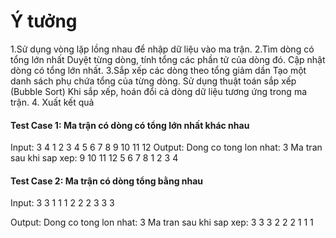 # Ý tưởng
1.Sử dụng vòng lặp lồng nhau để nhập dữ liệu vào ma trận.
2.Tìm dòng có tổng lớn nhất
Duyệt từng dòng, tính tổng các phần tử của dòng đó.
Cập nhật dòng có tổng lớn nhất.
3.Sắp xếp các dòng theo tổng giảm dần
Tạo một danh sách phụ chứa tổng của từng dòng.
Sử dụng thuật toán sắp xếp (Bubble Sort)
Khi sắp xếp, hoán đổi cả dòng dữ liệu tương ứng trong ma trận.
4. Xuất kết quả

#### Test Case 1: Ma trận có dòng có tổng lớn nhất khác nhau
Input:	3 4
1 2 3 4
5 6 7 8
9 10 11 12
Output:                                                   Dong co tong lon nhat: 3
Ma tran sau khi sap xep:
9 10 11 12
5 6 7 8
1 2 3 4

#### Test Case 2: Ma trận có dòng tổng bằng nhau
Input:	3 3
1 1 1
2 2 2
3 3 3
          	
Output:                                                   Dong co tong lon nhat: 3
Ma tran sau khi sap xep:
3 3 3
2 2 2
1 1 1

